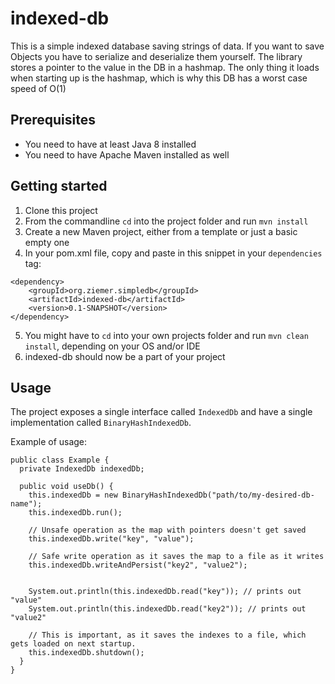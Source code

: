 # indexed-db
This is a simple indexed database saving strings of data.
If you want to save Objects you have to serialize and deserialize them yourself.
The library stores a pointer to the value in the DB in a hashmap. 
The only thing it loads when starting up is the hashmap, which is why this DB has a worst case speed of O(1)

## Prerequisites
- You need to have at least Java 8 installed
- You need to have Apache Maven installed as well

## Getting started
1. Clone this project
2. From the commandline `cd` into the project folder and run `mvn install`
3. Create a new Maven project, either from a template or just a basic empty one
4. In your pom.xml file, copy and paste in this snippet in your `dependencies` tag:

```
<dependency>
    <groupId>org.ziemer.simpledb</groupId>
    <artifactId>indexed-db</artifactId>
    <version>0.1-SNAPSHOT</version>
</dependency>
```
5. You might have to `cd` into your own projects folder and run `mvn clean install`, depending on your OS and/or IDE
6. indexed-db should now be a part of your project

## Usage
The project exposes a single interface called `IndexedDb` and have a single implementation called `BinaryHashIndexedDb`.

Example of usage: 

```
public class Example {
  private IndexedDb indexedDb;
  
  public void useDb() {
    this.indexedDb = new BinaryHashIndexedDb("path/to/my-desired-db-name");
    this.indexedDb.run();
    
    // Unsafe operation as the map with pointers doesn't get saved
    this.indexedDb.write("key", "value");
    
    // Safe write operation as it saves the map to a file as it writes
    this.indexedDb.writeAndPersist("key2", "value2");
   
    
    System.out.println(this.indexedDb.read("key")); // prints out "value"
    System.out.println(this.indexedDb.read("key2")); // prints out "value2"
    
    // This is important, as it saves the indexes to a file, which gets loaded on next startup.
    this.indexedDb.shutdown();
  }
}
```
